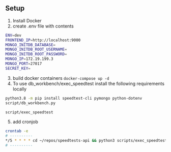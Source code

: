 ## Setup

1. Install Docker
2. create .env file with contents
```sh
ENV=dev
FRONTEND_IP=http://localhost:9000
MONGO_INITDB_DATABASE=
MONGO_INITDB_ROOT_USERNAME=
MONGO_INITDB_ROOT_PASSWORD=
MONGO_IP=172.19.199.3
MONGO_PORT=27017
SECRET_KEY=
```
3. build docker containers `docker-compose up -d`
4. To use db_workbench/exec_speedtest install the following requirements locally 

```sh
python3.8 -m pip install speedtest-cli pymongo python-dotenv
script/db_workbench.py

script/exec_speedtest
```

5. add cronjob
```sh
crontab -e
# ----------
*/5 * * * * cd ~/repos/speedtests-api && python3 scripts/exec_speedtest.py >> cronlogs/stdout 2>> cronlogs/errors
# ----------
```
